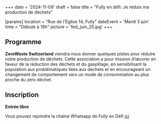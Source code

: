 +++
date = '2024-11-09'
draft = false
title = "Fully en défi:  Je réduis ma production de déchets"

[params]
location = "Rue de l'Eglise 14, Fully"
dateEvent = 'Mardi 3 juin'
time = "Débute à 19h"
picture = 'fed_juin_25.jpg'
+++

## Programme

**ZeroWaste Switzerland** viendra nous donner quelques pistes pour réduire notre production de déchets. Cette association a pour mission d’œuvrer en faveur de la réduction des déchets et du gaspillage, en sensibilisant la population aux problématiques liées aux déchets et en encourageant un changement de comportement vers un mode de consommation au plus proche du zéro déchet.

## Inscription

**Entrée libre**

Vous pouvez rejoindre la chaîne Whatsapp de Fully en Défi [ici](https://whatsapp.com/channel/0029Vaq4P9uHVvTbqRs7C92V)
